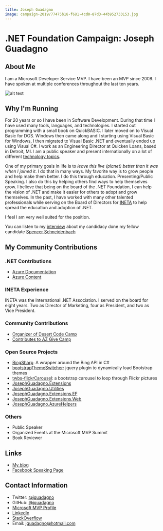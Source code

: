 ```yaml
---
title: Joseph Guadagno
image: campaign-2019/77475b18-f681-4cd0-87d3-44b952733153.jpg
---
```


# .NET Foundation Campaign: Joseph Guadagno

## About Me
I am a Microsoft Developer Service MVP. I have been an MVP since 2008. I have spoken at multiple conferences throughout the last ten years.

![alt text](campaign-2019/77475b18-f681-4cd0-87d3-44b952733153.jpg "Joseph Guadagno")

## Why I'm Running
For 20 years or so I have been in Software Development. During that time I have used many tools, languages, and technologies. I started out programming with a small book on QuickBASIC. I later moved on to Visual Basic for DOS. Windows then came along and I starting using Visual Basic for Windows, I then migrated to Visual Basic .NET and eventually ended up using Visual C#. I work as an Engineering Director at Quicken Loans, based in Detroit, MI. I am a public speaker and present internationally on a lot of different [technology topics](http://www.josephguadagno.net/presentations/). 

One of my primary goals in life is to *leave this live (planet) better than it was when I joined it*. I do that in many ways. My favorite way is to grow people and help make them better. I do this through education. Presenting/Public Speaking.  I also do this by helping others find ways to help themselves grow.  I believe that being on the board of the .NET Foundation, I can help the vision of .NET and make it easier for others to adopt and grow themselves.  In the past, I have worked with many other talented professionals while serving on the Board of Directors for [INETA](#ineta-experience) to help spread the education and adoption of .NET. 

I feel I am very well suited for the position.

You can listen to my [interview](https://soundcloud.com/schneidenbach/interview-with-joe-guadagno-net-foundation-board-candidate) about my candidacy done my fellow candidate [Spencer Schneidenbach](spencer-schneidenbach.md)

## My Community Contributions

### .NET Contributions
* [Azure Documentation](https://github.com/jguadagno/azure-docs)
* [Azure Content](https://github.com/jguadagno/azure-content)

### INETA Experience
INETA was the International .NET Association.  I served on the board for eight years.  Two as Director of Marketing, four as President, and two as Vice President.

### Community Contributions
* [Organizer of Desert Code Camp](https://www.desertcodecamp.com)
* [Contributes to AZ Give Camp](https:/www.AZGiveCamp.org)

### Open Source Projects
* [BingSharp](http://bingsharp.codeplex.com/): A wrapper around the Bing API in C#
* [bootstrapThemeSwitcher](https://github.com/jguadagno/bootstrapThemeSwitcher): jquery plugin to dynamically load Bootstrap themes
* [twbs-flickrCarousel](https://github.com/jguadagno/twbs-flickrCarousel): a bootstrap carousel to loop through Flickr pictures
* [JosephGuadagno.Extensions](https://github.com/jguadagno/JosephGuadagno.Extensions)
* [JosephGuadagno.Utilities](https://github.com/jguadagno/JosephGuadagno.Utilities)
* [JosephGuadagno.Extensions.EF](https://github.com/jguadagno/JosephGuadagno.Extensions.EF)
* [JosephGuadagno.Extensions.Web](https://github.com/jguadagno/JosephGuadagno.Extensions.Web)
* [JosephGuadagno.AzureHelpers](https://github.com/jguadagno/JosephGuadagno.AzureHelpers)

### Others
* Public Speaker
* Organized Events at the Microsoft MVP Summit
* Book Reviewer

## Links
* [My blog](https://www.josephguadagno.net)
* [Facebook Speaking Page](https://www.facebook.com/JosephGuadagnoNet/)

## Contact Information
* Twitter: [@jguadagno](https://twitter.com/jguadagno)
* GitHub: [@jguadagno](https://github.com/jguadagno)
* [Microsoft MVP Profile](http://jjg.me/MVPLink)
* [LinkedIn](https://www.linkedin.com/in/josephguadagno/)
* [StackOverflow](https://stackoverflow.com/users/89184/joseph-guadagno)
* Email: [jguadagno@hotmail.com](mailto:jguadagno@hotmail.com)
